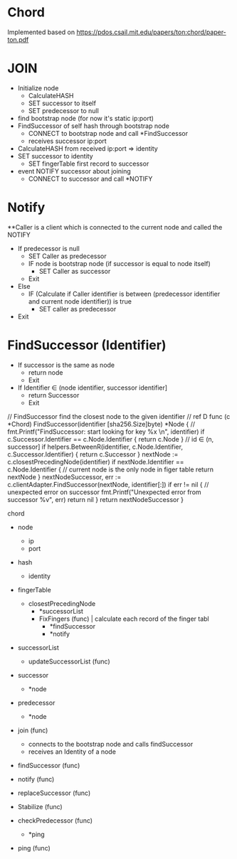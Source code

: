 # Chord  
Implemented based on https://pdos.csail.mit.edu/papers/ton:chord/paper-ton.pdf  




# JOIN
- Initialize node
    - CalculateHASH
    - SET successor to itself 
    - SET predecessor to null
- find bootstrap node (for now it's static ip:port)
- FindSuccessor of self hash through bootstrap node
    - CONNECT to bootstrap node and call *FindSuccessor
    - receives successor ip:port
- CalculateHASH from received ip:port => identity
- SET successor to identity
    - SET fingerTable first record to successor
- event NOTIFY successor about joining
    - CONNECT to successor and call *NOTIFY

# Notify
**Caller is a client which is connected to the current node and called the NOTIFY
- If predecessor is null
    - SET Caller as predecessor
    - IF node is bootstrap node (if successor is equal to node itself)
        - SET Caller as successor
    - Exit
- Else
    - IF (Calculate if Caller identifier is between (predecessor identifier and current node identifier)) is true
        - SET caller as predecessor
- Exit


# FindSuccessor (Identifier)
- If successor is the same as node 
    - return node
    - Exit
- If Identifier ∈ (node identifier, successor identifier]
    - return Successor
    - Exit




// FindSuccessor find the closest node to the given identifier
// ref D
func (c *Chord) FindSuccessor(identifier [sha256.Size]byte) *Node {
	// fmt.Printf("FindSuccessor: start looking for key %x \n", identifier)
	if c.Successor.Identifier == c.Node.Identifier {
		return c.Node
	}
	// id ∈ (n, successor]
	if helpers.BetweenR(identifier, c.Node.Identifier, c.Successor.Identifier) {
		return c.Successor
	}
	nextNode := c.closestPrecedingNode(identifier)
	if nextNode.Identifier == c.Node.Identifier { // current node is the only node in figer table
		return nextNode
	}
	nextNodeSuccessor, err := c.clientAdapter.FindSuccessor(nextNode, identifier[:])
	if err != nil { // unexpected error on successor
		fmt.Printf("Unexpected error from successor %v", err)
		return nil
	}
	return nextNodeSuccessor
}


chord 
- node
    - ip
    - port
- hash
    - identity
- fingerTable
  - closestPrecedingNode 
    - *successorList
    - FixFingers (func) | calculate each record of the finger tabl
      - *findSuccessor
      - *notify
- successorList
  - updateSuccessorList (func)
- successor
  - *node
- predecessor
  - *node
- join (func)
  - connects to the bootstrap node and calls findSuccessor 
  - receives an Identity of a node

- findSuccessor (func)
- notify (func)
- replaceSuccessor (func)
- Stabilize (func)
- checkPredecessor (func) 
  - *ping
- ping (func)